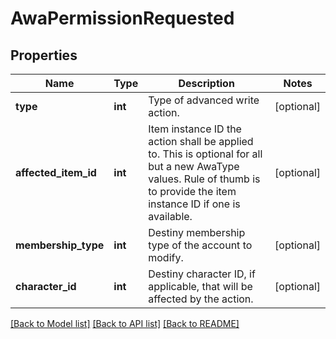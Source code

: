 # AwaPermissionRequested

## Properties
Name | Type | Description | Notes
------------ | ------------- | ------------- | -------------
**type** | **int** | Type of advanced write action. | [optional] 
**affected_item_id** | **int** | Item instance ID the action shall be applied to. This is optional for all but a new AwaType values. Rule of thumb is to provide the item instance ID if one is available. | [optional] 
**membership_type** | **int** | Destiny membership type of the account to modify. | [optional] 
**character_id** | **int** | Destiny character ID, if applicable, that will be affected by the action. | [optional] 

[[Back to Model list]](../README.md#documentation-for-models) [[Back to API list]](../README.md#documentation-for-api-endpoints) [[Back to README]](../README.md)


